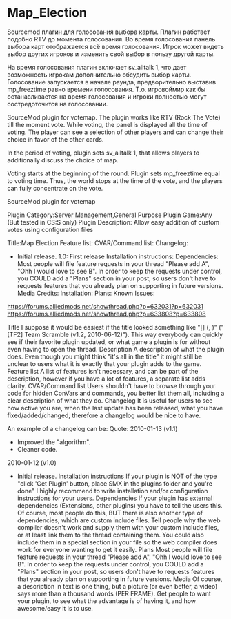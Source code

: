 # Map_Election
Sourcemod плагин для голосования выбора карты.
Плагин работает подобно RTV до момента голосования.
Во время голосования панель выбора карт отображается всё время голосования.
Игрок может видеть выбор других игроков и изменить свой выбор в пользу другой карты.

На время голосования плагин включает sv_alltalk 1, что дает возможность игрокам дополнительно обсудить выбор карты.
Голосование запускается в начале раунда, предворительно выставив  mp_freeztime  равно времени голосования.
Т.о. игровоймир как бы останавливается на время голосования и игроки полностью могут состредоточится на голосовании.


SourceMod plugin for votemap.
The plugin works like RTV (Rock The Vote) till the moment vote.
While voting, the panel is displayed all the time of voting.
The player can see a selection of other players and can change their choice in favor of the other cards.

In the period of voting, plugin sets sv_alltalk 1, that allows players to additionally discuss the choice of map.

Voting starts at the beginning of the round. Plugin sets mp_freeztime equal to voting time.
Thus, the world stops at the time of the vote, and the players can fully concentrate on the vote.

SourceMod plugin for votemap

Plugin Category:Server Management,General Purpose
Plugin Game:Any (But tested in CS:S only)
Plugin Description: Allow easy addition of custom votes using configuration files

Title:Map Election
Feature list:
CVAR/Command list:
Changelog:
* Initial release.
1.0: First release
Installation instructions:
Dependencies:
Most people will file feature requests in your thread "Please add A", "Ohh I would love to see B". In order to keep the requests under control, you COULD add a "Plans" section in your post, so users don't have to requests features that you already plan on supporting in future versions.
Media
Credits:
Installation:
Plans:
Known Issues:



https://forums.alliedmods.net/showthread.php?p=632031?p=632031
https://forums.alliedmods.net/showthread.php?p=633808?p=633808











Title
I suppose it would be easiest if the title looked something like "[<game>] <plugin name> (<version>, <date>)" ("[TF2] Team Scramble (v1.2, 2010-06-12)"). This way everybody can quickly see if their favorite plugin updated, or what game a plugin is for without even having to open the thread.
Description
A description of what the plugin does. Even though you might think "it's all in the title" it might still be unclear to users what it is exactly that your plugin adds to the game.
Feature list
A list of features isn't necessary, and can be part of the description, however if you have a lot of features, a separate list adds clarity.
CVAR/Command list
Users shouldn't have to browse through your code for hidden ConVars and commands, you better list them all, including a clear description of what they do.
Changelog
It is useful for users to see how active you are, when the last update has been released, what you have fixed/added/changed, therefore a changelog would be nice to have.

An example of a changelog can be:
Quote:
2010-01-13 (v1.1)

* Improved the "algorithm".
* Cleaner code.

2010-01-12 (v1.0)

* Initial release.
Installation instructions
If your plugin is NOT of the type "click 'Get Plugin' button, place SMX in the plugins folder and you're done" I highly recommend to write installation and/or configuration instructions for your users.
Dependencies
If your plugin has external dependencies (Extensions, other plugins) you have to tell the users this. Of course, most people do this, BUT there is also another type of dependencies, which are custom include files. Tell people why the web compiler doesn't work and supply them with your custom include files, or at least link them to the thread containing them. You could also include them in a special section in your file so the web compiler does work for everyone wanting to get it easily.
Plans
Most people will file feature requests in your thread "Please add A", "Ohh I would love to see B". In order to keep the requests under control, you COULD add a "Plans" section in your post, so users don't have to requests features that you already plan on supporting in future versions.
Media
Of course, a description in text is one thing, but a picture (or even better, a video) says more than a thousand words (PER FRAME). Get people to want your plugin, to see what the advantage is of having it, and how awesome/easy it is to use.

